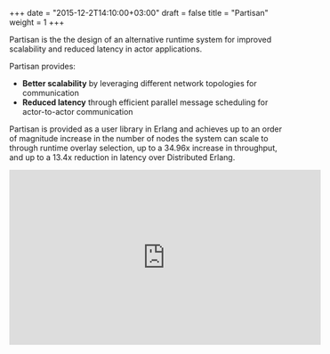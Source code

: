 +++
date = "2015-12-2T14:10:00+03:00"
draft = false
title = "Partisan"
weight = 1
+++

Partisan is the the design of an alternative runtime system for improved
scalability and reduced latency in actor applications.

Partisan provides:

* **Better scalability** by leveraging different network topologies for communication
* **Reduced latency** through efficient parallel message scheduling for actor-to-actor communication

Partisan is provided as a user library in Erlang and achieves up to an order
of magnitude increase in the number of nodes the system can scale to through
runtime overlay selection, up to a 34.96x increase in throughput, and up to a
13.4x reduction in latency over Distributed Erlang.

<iframe style="display: block; margin: 0px auto;" width="560" height="315" src="https://www.youtube.com/embed/KrwhOkiifQ8" frameborder="0" allow="accelerometer; autoplay; encrypted-media; gyroscope; picture-in-picture" allowfullscreen></iframe>